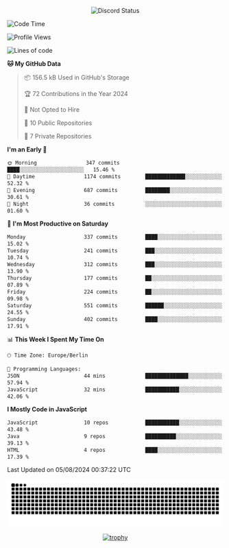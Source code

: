 <!-- Discord Status -->
<p align="center">
  <img src="https://lanyard.cnrad.dev/api/531896089096486922?borderRadius=30px" alt="Discord Status" />
</p>

<!--START_SECTION:waka-->
![Code Time](http://img.shields.io/badge/Code%20Time-905%20hrs%2029%20mins-blue)

![Profile Views](http://img.shields.io/badge/Profile%20Views-0-blue)

![Lines of code](https://img.shields.io/badge/From%20Hello%20World%20I%27ve%20Written-3.9%20million%20lines%20of%20code-blue)

**🐱 My GitHub Data** 

> 📦 156.5 kB Used in GitHub's Storage 
 > 
> 🏆 72 Contributions in the Year 2024
 > 
> 🚫 Not Opted to Hire
 > 
> 📜 10 Public Repositories 
 > 
> 🔑 7 Private Repositories 
 > 
**I'm an Early 🐤** 

```text
🌞 Morning                347 commits         ████░░░░░░░░░░░░░░░░░░░░░   15.46 % 
🌆 Daytime                1174 commits        █████████████░░░░░░░░░░░░   52.32 % 
🌃 Evening                687 commits         ████████░░░░░░░░░░░░░░░░░   30.61 % 
🌙 Night                  36 commits          ░░░░░░░░░░░░░░░░░░░░░░░░░   01.60 % 
```
📅 **I'm Most Productive on Saturday** 

```text
Monday                   337 commits         ████░░░░░░░░░░░░░░░░░░░░░   15.02 % 
Tuesday                  241 commits         ███░░░░░░░░░░░░░░░░░░░░░░   10.74 % 
Wednesday                312 commits         ███░░░░░░░░░░░░░░░░░░░░░░   13.90 % 
Thursday                 177 commits         ██░░░░░░░░░░░░░░░░░░░░░░░   07.89 % 
Friday                   224 commits         ██░░░░░░░░░░░░░░░░░░░░░░░   09.98 % 
Saturday                 551 commits         ██████░░░░░░░░░░░░░░░░░░░   24.55 % 
Sunday                   402 commits         ████░░░░░░░░░░░░░░░░░░░░░   17.91 % 
```


📊 **This Week I Spent My Time On** 

```text
🕑︎ Time Zone: Europe/Berlin

💬 Programming Languages: 
JSON                     44 mins             ██████████████░░░░░░░░░░░   57.94 % 
JavaScript               32 mins             ███████████░░░░░░░░░░░░░░   42.06 % 
```

**I Mostly Code in JavaScript** 

```text
JavaScript               10 repos            ███████████░░░░░░░░░░░░░░   43.48 % 
Java                     9 repos             ██████████░░░░░░░░░░░░░░░   39.13 % 
HTML                     4 repos             ████░░░░░░░░░░░░░░░░░░░░░   17.39 % 
```




 Last Updated on 05/08/2024 00:37:22 UTC
<!--END_SECTION:waka-->

<!-- GitHub Contribution Snake -->
<p align="center">
  <img src="https://raw.githubusercontent.com/vxnsin/vxnsin/output/github-contribution-grid-snake-dark.svg" alt="GitHub Contribution Snake" />
</p>

<!-- GitHub Trophy -->
<p align="center">
  <a href="https://github.com/ryo-ma/github-profile-trophy">
    <img src="https://github-profile-trophy.vercel.app/?username=vxnsin&theme=onedark" alt="trophy" />
  </a>
</p>
